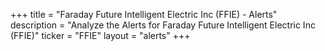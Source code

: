 +++
title = "Faraday Future Intelligent Electric Inc (FFIE) - Alerts"
description = "Analyze the Alerts for Faraday Future Intelligent Electric Inc (FFIE)"
ticker = "FFIE"
layout = "alerts"
+++

